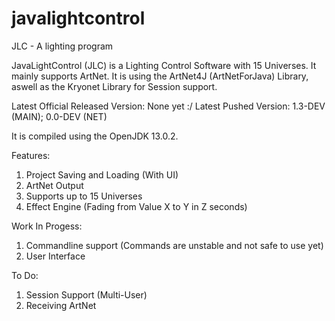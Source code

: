 # javalightcontrol
JLC - A lighting program

JavaLightControl (JLC) is a Lighting Control Software with 15 Universes. It mainly supports ArtNet. 
It is using the ArtNet4J (ArtNetForJava) Library, aswell as the Kryonet Library for Session support.

Latest Official Released Version: None yet :/
Latest Pushed Version: 1.3-DEV (MAIN); 0.0-DEV (NET)

It is compiled using the OpenJDK 13.0.2. 

Features:
1. Project Saving and Loading (With UI)
2. ArtNet Output
3. Supports up to 15 Universes
4. Effect Engine (Fading from Value X to Y in Z seconds)

Work In Progess:
1. Commandline support (Commands are unstable and not safe to use yet)
2. User Interface

To Do:
1. Session Support (Multi-User)
2. Receiving ArtNet
